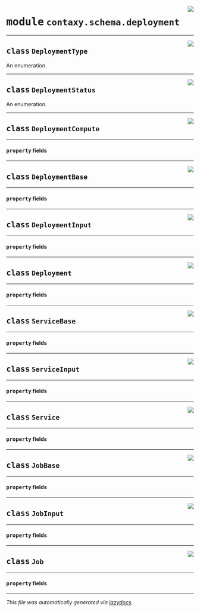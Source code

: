 <!-- markdownlint-disable -->

<a href="https://github.com/ml-tooling/contaxy/blob/main/backend/src/contaxy/schema/deployment.py#L0"><img align="right" style="float:right;" src="https://img.shields.io/badge/-source-cccccc?style=flat-square"></a>

# <kbd>module</kbd> `contaxy.schema.deployment`






---

<a href="https://github.com/ml-tooling/contaxy/blob/main/backend/src/contaxy/schema/deployment.py#L26"><img align="right" style="float:right;" src="https://img.shields.io/badge/-source-cccccc?style=flat-square"></a>

## <kbd>class</kbd> `DeploymentType`
An enumeration. 





---

<a href="https://github.com/ml-tooling/contaxy/blob/main/backend/src/contaxy/schema/deployment.py#L32"><img align="right" style="float:right;" src="https://img.shields.io/badge/-source-cccccc?style=flat-square"></a>

## <kbd>class</kbd> `DeploymentStatus`
An enumeration. 





---

<a href="https://github.com/ml-tooling/contaxy/blob/main/backend/src/contaxy/schema/deployment.py#L57"><img align="right" style="float:right;" src="https://img.shields.io/badge/-source-cccccc?style=flat-square"></a>

## <kbd>class</kbd> `DeploymentCompute`





---

#### <kbd>property</kbd> fields








---

<a href="https://github.com/ml-tooling/contaxy/blob/main/backend/src/contaxy/schema/deployment.py#L128"><img align="right" style="float:right;" src="https://img.shields.io/badge/-source-cccccc?style=flat-square"></a>

## <kbd>class</kbd> `DeploymentBase`





---

#### <kbd>property</kbd> fields








---

<a href="https://github.com/ml-tooling/contaxy/blob/main/backend/src/contaxy/schema/deployment.py#L169"><img align="right" style="float:right;" src="https://img.shields.io/badge/-source-cccccc?style=flat-square"></a>

## <kbd>class</kbd> `DeploymentInput`





---

#### <kbd>property</kbd> fields








---

<a href="https://github.com/ml-tooling/contaxy/blob/main/backend/src/contaxy/schema/deployment.py#L173"><img align="right" style="float:right;" src="https://img.shields.io/badge/-source-cccccc?style=flat-square"></a>

## <kbd>class</kbd> `Deployment`





---

#### <kbd>property</kbd> fields








---

<a href="https://github.com/ml-tooling/contaxy/blob/main/backend/src/contaxy/schema/deployment.py#L214"><img align="right" style="float:right;" src="https://img.shields.io/badge/-source-cccccc?style=flat-square"></a>

## <kbd>class</kbd> `ServiceBase`





---

#### <kbd>property</kbd> fields








---

<a href="https://github.com/ml-tooling/contaxy/blob/main/backend/src/contaxy/schema/deployment.py#L232"><img align="right" style="float:right;" src="https://img.shields.io/badge/-source-cccccc?style=flat-square"></a>

## <kbd>class</kbd> `ServiceInput`





---

#### <kbd>property</kbd> fields








---

<a href="https://github.com/ml-tooling/contaxy/blob/main/backend/src/contaxy/schema/deployment.py#L236"><img align="right" style="float:right;" src="https://img.shields.io/badge/-source-cccccc?style=flat-square"></a>

## <kbd>class</kbd> `Service`





---

#### <kbd>property</kbd> fields








---

<a href="https://github.com/ml-tooling/contaxy/blob/main/backend/src/contaxy/schema/deployment.py#L240"><img align="right" style="float:right;" src="https://img.shields.io/badge/-source-cccccc?style=flat-square"></a>

## <kbd>class</kbd> `JobBase`





---

#### <kbd>property</kbd> fields








---

<a href="https://github.com/ml-tooling/contaxy/blob/main/backend/src/contaxy/schema/deployment.py#L244"><img align="right" style="float:right;" src="https://img.shields.io/badge/-source-cccccc?style=flat-square"></a>

## <kbd>class</kbd> `JobInput`





---

#### <kbd>property</kbd> fields








---

<a href="https://github.com/ml-tooling/contaxy/blob/main/backend/src/contaxy/schema/deployment.py#L253"><img align="right" style="float:right;" src="https://img.shields.io/badge/-source-cccccc?style=flat-square"></a>

## <kbd>class</kbd> `Job`





---

#### <kbd>property</kbd> fields










---

_This file was automatically generated via [lazydocs](https://github.com/ml-tooling/lazydocs)._
